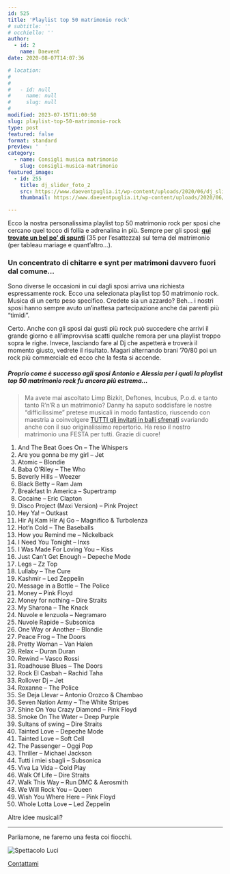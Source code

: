 ```yaml
---
id: 525
title: 'Playlist top 50 matrimonio rock'
# subtitle: ''
# occhiello: ''
author:
  - id: 2
    name: Daevent
date: 2020-08-07T14:07:36

# location:
#   
#   
#   - id: null
#     name: null
#     slug: null
#   
modified: 2023-07-15T11:00:50
slug: playlist-top-50-matrimonio-rock
type: post
featured: false
format: standard
preview: '  '
category:
  - name: Consigli musica matrimonio
    slug: consigli-musica-matrimonio
featured_image: 
  - id: 255
    title: dj_slider_foto_2
    src: https://www.daeventpuglia.it/wp-content/uploads/2020/06/dj_slider_foto_2-300x113.jpg
    thumbnail: https://www.daeventpuglia.it/wp-content/uploads/2020/06/dj_slider_foto_2-150x150.jpg

---
```


Ecco la nostra personalissima playlist top 50 matrimonio rock per sposi che cercano quel tocco di follia e adrenalina in più. Sempre per gli sposi: [**qui trovate un bel po’ di spunti**](https://www.daeventpuglia.it/35-idee-tema-matrimonio-perfetto/) (35 per l’esattezza) sul tema del matrimonio (per tableau mariage e quant’altro…).

### Un concentrato di chitarre e synt per matrimoni davvero fuori dal comune…

Sono diverse le occasioni in cui dagli sposi arriva una richiesta espressamente rock. Ecco una selezionata playlist top 50 matrimonio rock. Musica di un certo peso specifico. Credete sia un azzardo? Beh… i nostri sposi hanno sempre avuto un’inattesa partecipazione anche dai parenti più “timidi”.

Certo. Anche con gli sposi dai gusti più rock può succedere che arrivi il grande giorno e all’improvvisa scatti qualche remora per una playlist troppo sopra le righe. Invece, lasciando fare al Dj che aspetterà e troverà il momento giusto, vedrete il risultato. Magari alternando brani ’70/80 poi un rock più commerciale ed ecco che la festa si accende.

##### Proprio come è successo agli sposi Antonio e Alessia per i quali la playlist top 50 matrimonio rock fu ancora più estrema…

> Ma avete mai ascoltato Limp Bizkit, Deftones, Incubus, P.o.d. e tanto tanto R’n’R a un matrimonio? Danny ha saputo soddisfare le nostre “difficilissime” pretese musicali in modo fantastico, riuscendo con maestria a coinvolgere [TUTTI gli invitati in balli sfrenati](https://www.youtube.com/watch?v=4i22pERKgBo) svariando anche con il suo originalissimo repertorio. Ha reso il nostro matrimonio una FESTA per tutti. Grazie di cuore!

1.  And The Beat Goes On – The Whispers
2.  Are you gonna be my girl – Jet
3.  Atomic – Blondie
4.  Baba O’Riley – The Who 
5.  Beverly Hills – Weezer
6.  Black Betty – Ram Jam
7.  Breakfast In America – Supertramp
8.  Cocaine – Eric Clapton
9.  Disco Project (Maxi Version) – Pink Project 
10.  Hey Ya! – Outkast
11.  Hir Aj Kam Hir Aj Go – Magnifico & Turbolenza
12.  Hot’n Cold – The Baseballs 
13.  How you Remind me – Nickelback  
14.  I Need You Tonight – Inxs
15.  I Was Made For Loving You – Kiss
16.  Just Can’t Get Enough – Depeche Mode
17.  Legs – Zz Top
18.  Lullaby – The Cure
19.  Kashmir – Led Zeppelin
20.  Message in a Bottle – The Police 
21.  Money – Pink Floyd 
22.  Money for nothing – Dire Straits
23.  My Sharona – The Knack  
24.  Nuvole e lenzuola – Negramaro 
25.  Nuvole Rapide – Subsonica
26.  One Way or Another – Blondie
27.  Peace Frog – The Doors
28.  Pretty Woman – Van Halen
29.  Relax – Duran Duran
30.  Rewind – Vasco Rossi
31.  Roadhouse Blues – The Doors
32.  Rock El Casbah – Rachid Taha 
33.  Rollover Dj – Jet
34.  Roxanne – The Police
35.  Se Deja Llevar – Antonio Orozco & Chambao
36.  Seven Nation Army – The White Stripes 
37.  Shine On You Crazy Diamond – Pink Floyd
38.  Smoke On The Water – Deep Purple
39.  Sultans of swing – Dire Straits 
40.  Tainted Love – Depeche Mode
41.  Tainted Love – Soft Cell
42.  The Passenger – Oggi Pop
43.  Thriller – Michael Jackson
44.  Tutti i miei sbagli – Subsonica 
45.  Viva La Vida – Cold Play
46.  Walk Of Life – Dire Straits 
47.  Walk This Way – Run DMC & Aerosmith
48.  We Will Rock You – Queen 
49.  Wish You Where Here – Pink Floyd 
50.  Whole Lotta Love – Led Zeppelin

Altre idee musicali?


------------------------

Parliamone, ne faremo una festa coi fiocchi.

![Spettacolo Luci](https://www.daeventpuglia.it/wp-content/uploads/2020/04/audio_luci-300x200.jpg "audio_luci")

[Contattami](http://www.daeventpuglia.it/index.php/contatti/)
